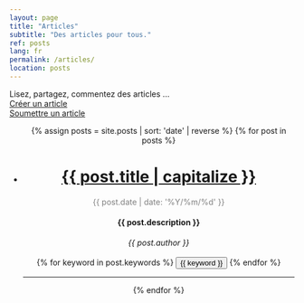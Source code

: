 ```yaml
---
layout: page
title: "Articles"
subtitle: "Des articles pour tous."
ref: posts
lang: fr
permalink: /articles/
location: posts
---
```


<div class="header-page-image-posts">
    <div class="row">
        <div class="col-xs-12 slogan">
            Lisez, partagez, commentez des articles ...
        </div>
        <div class="col-xs-6">
            <a class="btn btn-white" href="/creer-article/">Créer un article</a>
        </div>
        <div class="col-xs-6">
            <a class="btn btn-green" href="https://goo.gl/forms/4Hs3YYuanEdzzsSv2">Soumettre un article</a>
        </div>
    </div>
</div>

<div class="list-posts">
    <ul class="no-style" style="text-align:center">
      {% assign posts = site.posts | sort: 'date' | reverse %}
      {% for post in posts %}
        <li> 
          <h1><a href="{{ post.url }}">{{ post.title | capitalize }}</a></h1>
            <span style="color:grey">{{ post.date | date: '%Y/%m/%d' }}</span> <br>
            <h4>{{ post.description }}</h4>
           <i>{{ post.author }}</i><br><br>
          {% for keyword in post.keywords %}
            <button>{{ keyword }}</button>
          {% endfor %}
        </li>
        <hr>
      {% endfor %}
    </ul>
 </div>